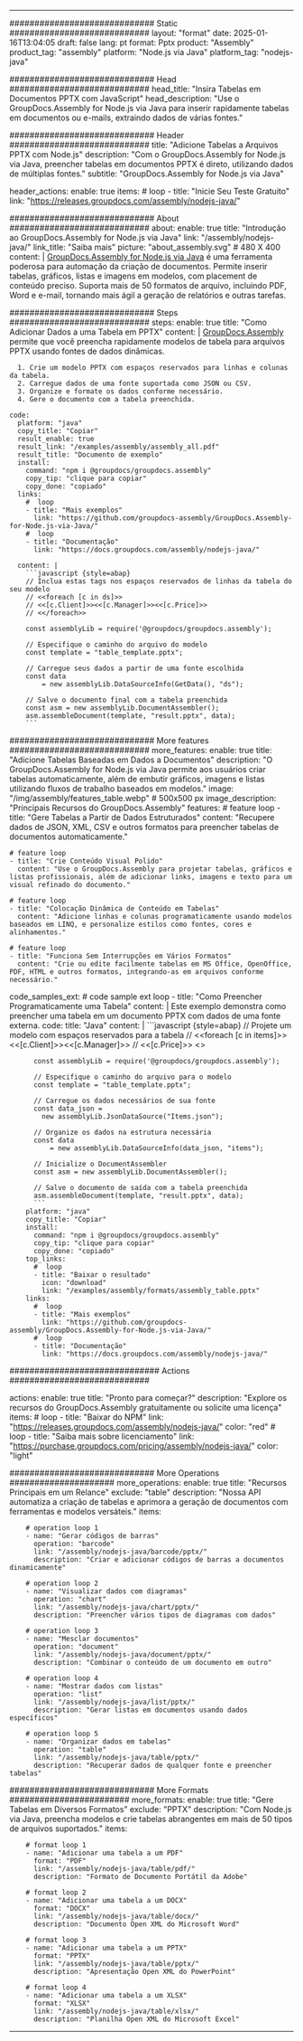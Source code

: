 



---
############################# Static ############################
layout: "format"
date:  2025-01-16T13:04:05
draft: false
lang: pt
format: Pptx
product: "Assembly"
product_tag: "assembly"
platform: "Node.js via Java"
platform_tag: "nodejs-java"

############################# Head ############################
head_title: "Insira Tabelas em Documentos PPTX com JavaScript"
head_description: "Use o GroupDocs.Assembly for Node.js via Java para inserir rapidamente tabelas em documentos ou e-mails, extraindo dados de várias fontes."

############################# Header ############################
title: "Adicione Tabelas a Arquivos PPTX com Node.js" 
description: "Com o GroupDocs.Assembly for Node.js via Java, preencher tabelas em documentos PPTX é direto, utilizando dados de múltiplas fontes."
subtitle: "GroupDocs.Assembly for Node.js via Java" 

header_actions:
  enable: true
  items:
    #  loop
    - title: "Inicie Seu Teste Gratuito"
      link: "https://releases.groupdocs.com/assembly/nodejs-java/"
      
############################# About ############################
about:
    enable: true
    title: "Introdução ao GroupDocs.Assembly for Node.js via Java"
    link: "/assembly/nodejs-java/"
    link_title: "Saiba mais"
    picture: "about_assembly.svg" # 480 X 400
    content: |
       [GroupDocs.Assembly for Node.js via Java](/assembly/nodejs-java/) é uma ferramenta poderosa para automação da criação de documentos. Permite inserir tabelas, gráficos, listas e imagens em modelos, com placement de conteúdo preciso. Suporta mais de 50 formatos de arquivo, incluindo PDF, Word e e-mail, tornando mais ágil a geração de relatórios e outras tarefas.

############################# Steps ############################
steps:
    enable: true
    title: "Como Adicionar Dados a uma Tabela em PPTX"
    content: |
      [GroupDocs.Assembly](/assembly/nodejs-java/) permite que você preencha rapidamente modelos de tabela para arquivos PPTX usando fontes de dados dinâmicas.
      
      1. Crie um modelo PPTX com espaços reservados para linhas e colunas da tabela.
      2. Carregue dados de uma fonte suportada como JSON ou CSV.
      3. Organize e formate os dados conforme necessário.
      4. Gere o documento com a tabela preenchida.
   
    code:
      platform: "java"
      copy_title: "Copiar"
      result_enable: true
      result_link: "/examples/assembly/assembly_all.pdf"
      result_title: "Documento de exemplo"
      install:
        command: "npm i @groupdocs/groupdocs.assembly"
        copy_tip: "clique para copiar"
        copy_done: "copiado"
      links:
        #  loop
        - title: "Mais exemplos"
          link: "https://github.com/groupdocs-assembly/GroupDocs.Assembly-for-Node.js-via-Java/"
        #  loop
        - title: "Documentação"
          link: "https://docs.groupdocs.com/assembly/nodejs-java/"
          
      content: |
        ```javascript {style=abap}
        // Inclua estas tags nos espaços reservados de linhas da tabela do seu modelo
        // <<foreach [c in ds]>>
        // <<[c.Client]>><<[c.Manager]>><<[c.Price]>>
        // <</foreach>>
    
        const assemblyLib = require('@groupdocs/groupdocs.assembly');

        // Especifique o caminho do arquivo do modelo
        const template = "table_template.pptx";

        // Carregue seus dados a partir de uma fonte escolhida
        const data 
            = new assemblyLib.DataSourceInfo(GetData(), "ds");

        // Salve o documento final com a tabela preenchida
        const asm = new assemblyLib.DocumentAssembler();
        asm.assembleDocument(template, "result.pptx", data);
        ```           

############################# More features ############################
more_features:
  enable: true
  title: "Adicione Tabelas Baseadas em Dados a Documentos"
  description: "O GroupDocs.Assembly for Node.js via Java permite aos usuários criar tabelas automaticamente, além de embutir gráficos, imagens e listas utilizando fluxos de trabalho baseados em modelos."
  image: "/img/assembly/features_table.webp" # 500x500 px
  image_description: "Principais Recursos do GroupDocs.Assembly"
  features:
    # feature loop
    - title: "Gere Tabelas a Partir de Dados Estruturados"
      content: "Recupere dados de JSON, XML, CSV e outros formatos para preencher tabelas de documentos automaticamente."

    # feature loop
    - title: "Crie Conteúdo Visual Polido"
      content: "Use o GroupDocs.Assembly para projetar tabelas, gráficos e listas profissionais, além de adicionar links, imagens e texto para um visual refinado do documento."

    # feature loop
    - title: "Colocação Dinâmica de Conteúdo em Tabelas"
      content: "Adicione linhas e colunas programaticamente usando modelos baseados em LINQ, e personalize estilos como fontes, cores e alinhamentos."

    # feature loop
    - title: "Funciona Sem Interrupções em Vários Formatos"
      content: "Crie ou edite facilmente tabelas em MS Office, OpenOffice, PDF, HTML e outros formatos, integrando-as em arquivos conforme necessário."
      
  code_samples_ext:
    # code sample ext loop
    - title: "Como Preencher Programaticamente uma Tabela"
      content: |
        Este exemplo demonstra como preencher uma tabela em um documento PPTX com dados de uma fonte externa.
      code:
        title: "Java"
        content: |
          ```javascript {style=abap}
          // Projete um modelo com espaços reservados para a tabela
          // <<foreach [c in items]>> <<[c.Client]>><<[c.Manager]>>
          //  <<[c.Price]>> <</foreach>>
          
          const assemblyLib = require('@groupdocs/groupdocs.assembly');

          // Especifique o caminho do arquivo para o modelo
          const template = "table_template.pptx";

          // Carregue os dados necessários de sua fonte
          const data_json = 
            new assemblyLib.JsonDataSource("Items.json");

          // Organize os dados na estrutura necessária
          const data 
              = new assemblyLib.DataSourceInfo(data_json, "items");

          // Inicialize o DocumentAssembler
          const asm = new assemblyLib.DocumentAssembler();

          // Salve o documento de saída com a tabela preenchida
          asm.assembleDocument(template, "result.pptx", data);
          ```
        platform: "java"
        copy_title: "Copiar"
        install:
          command: "npm i @groupdocs/groupdocs.assembly"
          copy_tip: "clique para copiar"
          copy_done: "copiado"
        top_links:
          #  loop
          - title: "Baixar o resultado"
            icon: "download"
            link: "/examples/assembly/formats/assembly_table.pptx"
        links:
          #  loop
          - title: "Mais exemplos"
            link: "https://github.com/groupdocs-assembly/GroupDocs.Assembly-for-Node.js-via-Java/"
          #  loop
          - title: "Documentação"
            link: "https://docs.groupdocs.com/assembly/nodejs-java/"
            

            


############################## Actions ############################

actions:
  enable: true
  title: "Pronto para começar?"
  description: "Explore os recursos do GroupDocs.Assembly gratuitamente ou solicite uma licença"
  items:
    #  loop
    - title: "Baixar do NPM"
      link: "https://releases.groupdocs.com/assembly/nodejs-java/"
      color: "red"
        #  loop
    - title: "Saiba mais sobre licenciamento"
      link: "https://purchase.groupdocs.com/pricing/assembly/nodejs-java/"
      color: "light"


############################# More Operations #####################
more_operations:
    enable: true
    title: "Recursos Principais em um Relance"
    exclude: "table"
    description: "Nossa API automatiza a criação de tabelas e aprimora a geração de documentos com ferramentas e modelos versáteis."
    items: 
          
        # operation loop 1
        - name: "Gerar códigos de barras"
          operation: "barcode"
          link: "/assembly/nodejs-java/barcode/pptx/"
          description: "Criar e adicionar códigos de barras a documentos dinamicamente"

        # operation loop 2
        - name: "Visualizar dados com diagramas"
          operation: "chart"
          link: "/assembly/nodejs-java/chart/pptx/"
          description: "Preencher vários tipos de diagramas com dados"

        # operation loop 3
        - name: "Mesclar documentos"
          operation: "document"
          link: "/assembly/nodejs-java/document/pptx/"
          description: "Combinar o conteúdo de um documento em outro"

        # operation loop 4
        - name: "Mostrar dados com listas"
          operation: "list"
          link: "/assembly/nodejs-java/list/pptx/"
          description: "Gerar listas em documentos usando dados específicos"

        # operation loop 5
        - name: "Organizar dados em tabelas"
          operation: "table"
          link: "/assembly/nodejs-java/table/pptx/"
          description: "Recuperar dados de qualquer fonte e preencher tabelas"
         
          
############################# More Formats ########################
more_formats:
    enable: true
    title: "Gere Tabelas em Diversos Formatos"
    exclude: "PPTX"
    description: "Com Node.js via Java, preencha modelos e crie tabelas abrangentes em mais de 50 tipos de arquivos suportados."
    items: 
          
        # format loop 1
        - name: "Adicionar uma tabela a um PDF"
          format: "PDF"
          link: "/assembly/nodejs-java/table/pdf/"
          description: "Formato de Documento Portátil da Adobe"
          
        # format loop 2
        - name: "Adicionar uma tabela a um DOCX"
          format: "DOCX"
          link: "/assembly/nodejs-java/table/docx/"
          description: "Documento Open XML do Microsoft Word"
          
        # format loop 3
        - name: "Adicionar uma tabela a um PPTX"
          format: "PPTX"
          link: "/assembly/nodejs-java/table/pptx/"
          description: "Apresentação Open XML do PowerPoint"
          
        # format loop 4
        - name: "Adicionar uma tabela a um XLSX"
          format: "XLSX"
          link: "/assembly/nodejs-java/table/xlsx/"
          description: "Planilha Open XML do Microsoft Excel"


          

---